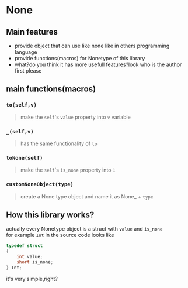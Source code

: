 # None
## Main features
- provide object that can use like none like in others programming language
- provide functions(macros) for Nonetype of this library
- what?do you think it has more usefull features?look who is the author first please
## main functions(macros)
### `to(self,v)`
> make the `self`'s `value` property into `v` variable
### `_(self,v)`
> has the same functionality of `to`
### `toNone(self)`
> make the `self`'s `is_none` property into `1`
### `customNoneObject(type)`
> create a None type object and name it as None_ + `type`
## How this library works?

actually every Nonetype object is a struct with `value` and `is_none` <br>
for example `Int` in the source code looks like
```c
typedef struct
{
    int value;
    short is_none;
} Int;
```
it's very simple,right?